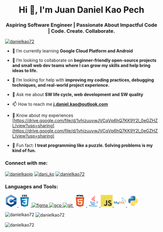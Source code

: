 <h1 align="center">Hi 👋, I'm Juan Daniel Kao Pech</h1>
<h3 align="center">Aspiring Software Engineer | Passionate About Impactful Code | Code. Create. Collaborate.</h3>

<p align="left"> <a href="https://github.com/ryo-ma/github-profile-trophy"><img src="https://github-profile-trophy.vercel.app/?username=danielkao72" alt="danielkao72" /></a> </p>

- 🌱 I’m currently learning **Google Cloud Platform and Android**

- 👯 I’m looking to collaborate on **beginner-friendly open-source projects and small web dev teams where I can grow my skills and help bring ideas to life.**

- 🤝 I’m looking for help with **improving my coding practices, debugging techniques, and real-world project experience.**

- 💬 Ask me about **SW life cycle, web development and SW quality**

- 📫 How to reach me **j.daniel.kao@outlook.com**

- 📄 Know about my experiences [https://drive.google.com/file/d/1vhizuuywJVCqVp6hQ7KK9Y2l_0eGZHZL/view?usp=sharing](https://drive.google.com/file/d/1vhizuuywJVCqVp6hQ7KK9Y2l_0eGZHZL/view?usp=sharing)

- 🧠 Fun fact: **I treat programming like a puzzle. Solving problems is my kind of fun.**

<h3 align="left">Connect with me:</h3>
<p align="left">
<a href="https://linkedin.com/in/danielkaojp" target="blank"><img align="center" src="https://raw.githubusercontent.com/rahuldkjain/github-profile-readme-generator/master/src/images/icons/Social/linked-in-alt.svg" alt="danielkaojp" height="30" width="40" /></a>
<a href="https://codeforces.com/profile/dani_ko" target="blank"><img align="center" src="https://raw.githubusercontent.com/rahuldkjain/github-profile-readme-generator/master/src/images/icons/Social/codeforces.svg" alt="dani_ko" height="30" width="40" /></a>
<a href="https://www.leetcode.com/danielkao72" target="blank"><img align="center" src="https://raw.githubusercontent.com/rahuldkjain/github-profile-readme-generator/master/src/images/icons/Social/leet-code.svg" alt="danielkao72" height="30" width="40" /></a>
</p>

<h3 align="left">Languages and Tools:</h3>
<p align="left"> <a href="https://www.w3schools.com/cpp/" target="_blank" rel="noreferrer"> <img src="https://raw.githubusercontent.com/devicons/devicon/master/icons/cplusplus/cplusplus-original.svg" alt="cplusplus" width="40" height="40"/> </a> <a href="https://www.w3schools.com/css/" target="_blank" rel="noreferrer"> <img src="https://raw.githubusercontent.com/devicons/devicon/master/icons/css3/css3-original-wordmark.svg" alt="css3" width="40" height="40"/> </a> <a href="https://www.figma.com/" target="_blank" rel="noreferrer"> <img src="https://www.vectorlogo.zone/logos/figma/figma-icon.svg" alt="figma" width="40" height="40"/> </a> <a href="https://cloud.google.com" target="_blank" rel="noreferrer"> <img src="https://www.vectorlogo.zone/logos/google_cloud/google_cloud-icon.svg" alt="gcp" width="40" height="40"/> </a> <a href="https://git-scm.com/" target="_blank" rel="noreferrer"> <img src="https://www.vectorlogo.zone/logos/git-scm/git-scm-icon.svg" alt="git" width="40" height="40"/> </a> <a href="https://www.w3.org/html/" target="_blank" rel="noreferrer"> <img src="https://raw.githubusercontent.com/devicons/devicon/master/icons/html5/html5-original-wordmark.svg" alt="html5" width="40" height="40"/> </a> <a href="https://www.java.com" target="_blank" rel="noreferrer"> <img src="https://raw.githubusercontent.com/devicons/devicon/master/icons/java/java-original.svg" alt="java" width="40" height="40"/> </a> <a href="https://developer.mozilla.org/en-US/docs/Web/JavaScript" target="_blank" rel="noreferrer"> <img src="https://raw.githubusercontent.com/devicons/devicon/master/icons/javascript/javascript-original.svg" alt="javascript" width="40" height="40"/> </a> <a href="https://www.mysql.com/" target="_blank" rel="noreferrer"> <img src="https://raw.githubusercontent.com/devicons/devicon/master/icons/mysql/mysql-original-wordmark.svg" alt="mysql" width="40" height="40"/> </a> <a href="https://www.python.org" target="_blank" rel="noreferrer"> <img src="https://raw.githubusercontent.com/devicons/devicon/master/icons/python/python-original.svg" alt="python" width="40" height="40"/> </a> </p>

<p><img align="left" src="https://github-readme-stats.vercel.app/api/top-langs?username=danielkao72&show_icons=true&locale=en&layout=compact" alt="danielkao72" /></p>

<p>&nbsp;<img align="center" src="https://github-readme-stats.vercel.app/api?username=danielkao72&show_icons=true&locale=en" alt="danielkao72" /></p>

<p><img align="center" src="https://github-readme-streak-stats.herokuapp.com/?user=danielkao72&" alt="danielkao72" /></p>
